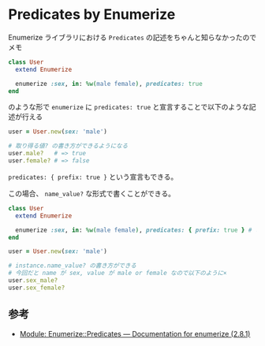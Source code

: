 # Predicates by Enumerize

Enumerize ライブラリにおける `Predicates` の記述をちゃんと知らなかったのでメモ

```ruby
class User
  extend Enumerize

  enumerize :sex, in: %w(male female), predicates: true
end
```

のような形で `enumerize` に `predicates: true` と宣言することで以下のような記述が行える

```ruby
user = User.new(sex: 'male')

# 取り得る値? の書き方ができるようになる
user.male?   # => true
user.female? # => false
```

`predicates: { prefix: true }` という宣言もできる。

この場合、 `name_value?` な形式で書くことができる。

```ruby
class User
  extend Enumerize

  enumerize :sex, in: %w(male female), predicates: { prefix: true } # ここに prefix を付与
end

user = User.new(sex: 'male')

# instance.name_value? の書き方ができる
# 今回だと name が sex, value が male or female なので以下のように×
user.sex_male?
user.sex_female?
```

## 参考

- [Module: Enumerize::Predicates — Documentation for enumerize (2.8.1)](https://www.rubydoc.info/gems/enumerize/Enumerize/Predicates)